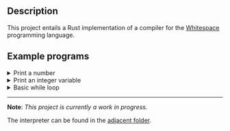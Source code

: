 ## Description

This project entails a Rust implementation of a compiler for the [Whitespace](http://compsoc.dur.ac.uk/whitespace/tutorial.php) programming language.

## Example programs

<details>
  <summary>Print a number</summary>
  
  ```
  print(101);
  exit;
  ```
</details>

<details>
  <summary>Print an integer variable</summary>
  
  ```
  int m = 11;
  print(m);
  exit;
  ```
</details>

<details>
    <summary>Basic while loop</summary>

    ```
    int m = 8;
    while (m < 11) {
        print(m);
        m = m + 1;
    }
    exit;
    ```
</details>

---

**Note**: _This project is currently a work in progress._

The interpreter can be found in the [adjacent folder](../interpreter/).
